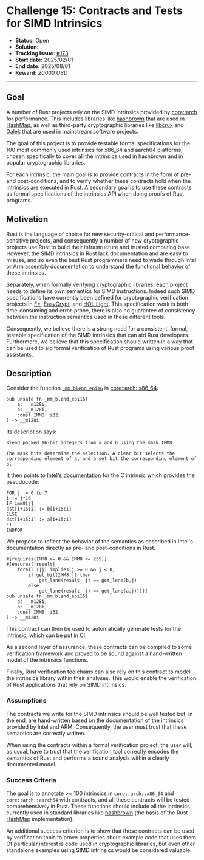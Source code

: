 # Challenge 15: Contracts and Tests for SIMD Intrinsics

- **Status:** Open
- **Solution:** 
- **Tracking Issue:** [#173](https://github.com/model-checking/verify-rust-std/issues/173)
- **Start date:** 2025/02/01
- **End date:** 2025/08/01
- **Reward:** *20000 USD*

-------------------


## Goal

A number of Rust projects rely on the SIMD intrinsics provided by
[core::arch](https://doc.rust-lang.org/beta/core/arch/) for
performance. This includes libraries like [hashbrown]() that are used
in
[HashMap](https://doc.rust-lang.org/std/collections/struct.HashMap.html),
as well as third-party cryptographic libraries like
[libcrux](https://github.com/cryspen/libcrux) and
[Dalek](https://github.com/dalek-cryptography/curve25519-dalek) that
are used in mainstream software projects. 

The goal of this project is to provide testable formal specifications
for the 100 most commonly used intrinsics for x86_64 and aarch64
platforms, chosen specifically to cover all the intrinsics used in
hashbrown and in popular cryptographic libraries.

For each intrinsic, the main goal is to provide contracts in the form
of pre- and post-conditions, and to verify whether these contracts
hold when the intrinsics are executed in Rust.  A secondary goal is to
use these contracts as formal specifications of the intrinsics API
when doing proofs of Rust programs.


## Motivation

Rust is the language of choice for new security-critical and
performance-sensitive projects, and consequently a number of new
cryptographic projects use Rust to build their infrastructure and
trusted computing base. However, the SIMD intrinsics in Rust lack
documentation and are easy to misuse, and so even the best Rust programmers
need to wade through Intel or Arm assembly documentation to understand
the functional behavior of these intrinsics.

Separately, when formally verifying cryptographic libraries, each
project needs to define its own semantics for SIMD instructions.
Indeed such SIMD specifications have currently been defined for
cryptographic verification projects in [F*](https://github.com/hacl-star/hacl-star), 
[EasyCrypt](https://github.com/jasmin-lang/jasmin), and [HOL Light](https://github.com/awslabs/s2n-bignum/tree/main).
This specification work is both time-consuming and error-prone,
there is also no guarantee of consistency between the instruction
semantics used in these different tools.

Consequently, we believe there is a strong need for a consistent,
formal, testable specification of the SIMD intrinsics that can aid
Rust developers. Furthermore, we believe that this
specification should written in a way that can be used to aid formal
verification of Rust programs using various proof assistants. 

## Description

Consider the function [`_mm_blend_epi16`](https://doc.rust-lang.org/beta/core/arch/x86_64/fn._mm_blend_epi16.html)
in [core::arch::x86_64](https://doc.rust-lang.org/beta/core/arch/x86_64/index.html):

```
pub unsafe fn _mm_blend_epi16(
    a: __m128i,
    b: __m128i,
    const IMM8: i32,
) -> __m128i
```

Its description says:
```
Blend packed 16-bit integers from a and b using the mask IMM8.

The mask bits determine the selection. A clear bit selects the corresponding element of a, and a set bit the corresponding element of b.
```

It then points to [Intel's documentation](https://www.intel.com/content/www/us/en/docs/intrinsics-guide/index.html#text=_mm_blend_epi16) for the C intrinsic which provides the pseudocode:
```
FOR j := 0 to 7
i := j*16
IF imm8[j]
dst[i+15:i] := b[i+15:i]
ELSE
dst[i+15:i] := a[i+15:i]
FI
ENDFOR
```

We propose to reflect the behavior of the semantics as described in
Intel's documentation directly as pre- and post-conditions in Rust.

```
#[requires(IMM8 >= 0 && IMM8 <= 255)]
#[ensures(|result|
    forall (|j| implies(j >= 0 && j < 8,
        if get_bit(IMM8,j) then
            get_lane(result, j) == get_lane(b,j)
        else
            get_lane(result, j) == get_lane(a,j))))]
pub unsafe fn _mm_blend_epi16(
    a: __m128i,
    b: __m128i,
    const IMM8: i32,
) -> __m128i
```

This contract can then be used to automatically generate tests
for the intrinsic, which can be put in CI.

As a second layer of assurance, these contracts can be compiled
to some verification framework and proved to be sound against
a hand-written model of the intrinsics functions.

Finally, Rust verification toolchains can also rely on this contract
to model the intrinsics library within their analyses. This would
enable the verification of Rust applications that rely on SIMD intrinsics.


### Assumptions

The contracts we write for the SIMD intrinsics should be well tested
but, in the end, are hand-written based on the documentation
of the intrinsics provided by Intel and ARM. Consequently, the
user must trust that these semantics are correctly written.

When using the contracts within a formal verification project,
the user will, as usual, have to trust that the verification
tool correctly encodes the semantics of Rust and performs
a sound analysis within a clearly documented model.

### Success Criteria

The goal is to annotate >= 100 intrinsics in `core::arch::x86_64` and
`core::arch::aarch64` with contracts, and all these contracts will be
tested comprehensively in Rust. These functions should include all the
intrinsics currently used in standard libraries like
[hashbrown](https://github.com/rust-lang/hashbrown) (the basis
of the Rust [HashMap](https://doc.rust-lang.org/std/collections/struct.HashMap.html) implementation).

An additional success criterion is to show that these contracts can be
used by verification tools to prove properties about example code that
uses them. Of particular interest is code used in cryptographic
libraries, but even other standalone examples using SIMD intrinsics
would be considered valuable. 
